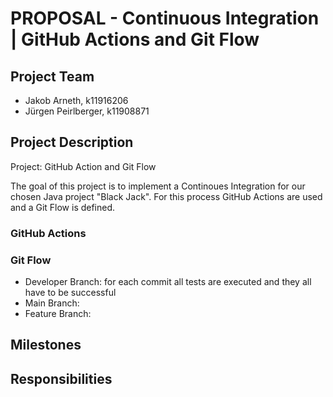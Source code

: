 # PROPOSAL - Continuous Integration | GitHub Actions and Git Flow

## Project Team
- Jakob Arneth, k11916206
- Jürgen Peirlberger, k11908871

## Project Description
Project: GitHub Action and Git Flow

The goal of this project is to implement a Continoues Integration for our chosen Java project "Black Jack".
For this process GitHub Actions are used and a Git Flow is defined.

### GitHub Actions


### Git Flow

- Developer Branch: for each commit all tests are executed and they all have to be successful
- Main Branch: 
- Feature Branch: 

## Milestones


## Responsibilities
